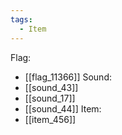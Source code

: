 ```yaml
---
tags:
  - Item
---
```

Flag:
- [[flag_11366]]
Sound:
- [[sound_43]]
- [[sound_17]]
- [[sound_44]]
Item:
- [[item_456]]
